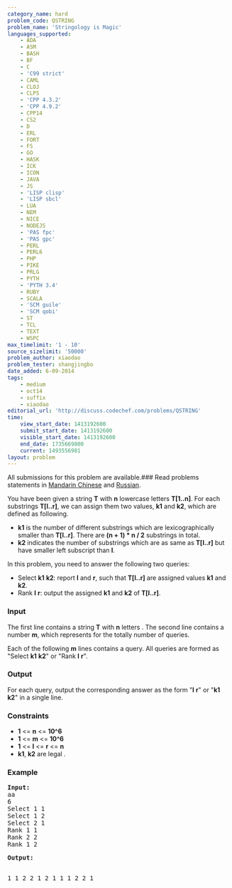 ```yaml
---
category_name: hard
problem_code: QSTRING
problem_name: 'Stringology is Magic'
languages_supported:
    - ADA
    - ASM
    - BASH
    - BF
    - C
    - 'C99 strict'
    - CAML
    - CLOJ
    - CLPS
    - 'CPP 4.3.2'
    - 'CPP 4.9.2'
    - CPP14
    - CS2
    - D
    - ERL
    - FORT
    - FS
    - GO
    - HASK
    - ICK
    - ICON
    - JAVA
    - JS
    - 'LISP clisp'
    - 'LISP sbcl'
    - LUA
    - NEM
    - NICE
    - NODEJS
    - 'PAS fpc'
    - 'PAS gpc'
    - PERL
    - PERL6
    - PHP
    - PIKE
    - PRLG
    - PYTH
    - 'PYTH 3.4'
    - RUBY
    - SCALA
    - 'SCM guile'
    - 'SCM qobi'
    - ST
    - TCL
    - TEXT
    - WSPC
max_timelimit: '1 - 10'
source_sizelimit: '50000'
problem_author: xiaodao
problem_tester: shangjingbo
date_added: 6-09-2014
tags:
    - medium
    - oct14
    - suffix
    - xiaodao
editorial_url: 'http://discuss.codechef.com/problems/QSTRING'
time:
    view_start_date: 1413192600
    submit_start_date: 1413192600
    visible_start_date: 1413192600
    end_date: 1735669800
    current: 1493556981
layout: problem
---
```

All submissions for this problem are available.###  Read problems statements in [Mandarin Chinese](http://www.codechef.com/download/translated/OCT14/mandarin/QSTRING.pdf) and [Russian](http://www.codechef.com/download/translated/OCT14/russian/QSTRING.pdf).

You have been given a string **T** with **n** lowercase letters **T\[1..n\]**. For each substrings **T\[l..r\]**, we can assign them two values, **k1** and **k2**, which are defined as following.

- **k1** is the number of different substrings which are lexicographically smaller than **T\[l..r\]**. There are **(n + 1) \* n / 2** substrings in total.
- **k2** indicates the number of substrings which are as same as **T\[l..r\]** but have smaller left subscript than **l**.

In this problem, you need to answer the following two queries:

- Select **k1** **k2**: report **l** and **r**, such that **T\[l..r\]** are assigned values **k1** and **k2**.
- Rank **l** **r**: output the assigned **k1** and **k2** of **T\[l..r\]**.

### Input

The first line contains a string **T** with **n** letters . The second line contains a number **m**, which represents for the totally number of queries.

Each of the following **m** lines contains a query. All queries are formed as "Select **k1** **k2**" or "Rank **l** **r**".

### Output

For each query, output the corresponding answer as the form "**l** **r**" or "**k1** **k2**" in a single line.

### Constraints

- **1** <= **n** <= **10^6**
- **1** <= **m** <= **10^6**
- **1** <= **l** <= **r** <= **n**
- **k1**, **k2** are legal
.


### Example

<pre><b>Input:</b>
aa
6
Select 1 1
Select 1 2
Select 2 1
Rank 1 1
Rank 2 2
Rank 1 2
</pre><pre><b>Output:</b>
1 1
2 2
1 2
1 1
1 2
2 1
</pre>